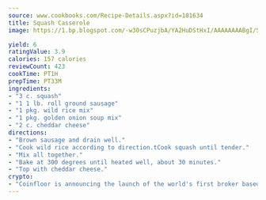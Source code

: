 ```yaml
---
source: www.cookbooks.com/Recipe-Details.aspx?id=101634
title: Squash Casserole
image: https://1.bp.blogspot.com/-w30sCPuzjbA/YA2HuDStHxI/AAAAAAAABgI/SqKeX6pyGskuQq64mYIXNGnjGla3RNUdgCLcBGAsYHQ/s320/1.png

yield: 6
ratingValue: 3.9
calories: 157 calories
reviewCount: 423
cookTime: PT1H
prepTime: PT33M
ingredients:
- "3 c. squash"
- "1 1 lb. roll ground sausage"
- "1 pkg. wild rice mix"
- "1 pkg. golden onion soup mix"
- "2 c. cheddar cheese"
directions:
- "Brown sausage and drain well."
- "Cook wild rice according to direction.tCook squash until tender."
- "Mix all together."
- "Bake at 300 degrees until heated well, about 30 minutes."
- "Top with cheddar cheese."
crypto:
- "Coinfloor is announcing the launch of the world's first broker based bitcoin marketplace."
---
```


